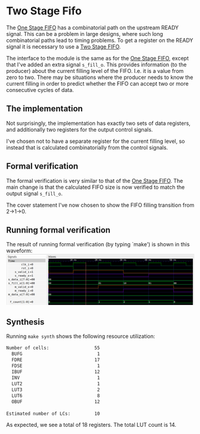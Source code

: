 # Two Stage Fifo
The [One Stage FIFO](../one_stage_fifo) has a combinatorial path on the
upstream READY signal. This can be a problem in large designs, where such long
combinatorial paths lead to timing problems. To get a register on the READY
signal it is necessary to use a [Two Stage FIFO](two_stage_fifo.vhd).

The interface to the module is the same as for the [One Stage
FIFO](../one_stage_fifo), except that I've added an extra signal `s_fill_o`.
This provides information (to the producer) about the current filling level of
the FIFO. I.e. it is a value from zero to two. There may be situations where
the producer needs to know the current filling in order to predict whether the
FIFO can accept two or more consecutive cycles of data.

## The implementation
Not surprisingly, the implementation has exactly two sets of data registers,
and additionally two registers for the output control signals.

I've chosen not to have a separate register for the current filling level, so
instead that is calculated combinatorially from the control signals.

## Formal verification
The formal verification is very similar to that of the [One Stage
FIFO](../one_stage_fifo).  The main change is that the calculated FIFO size is
now verified to match the output signal `s_fill_o`.

The cover statement I've now chosen to show the FIFO filling transition from
2->1->0.

## Running formal verification
The result of running formal verification (by typing `make') is shown in this waveform:
![Waveform](waveform.png)

## Synthesis
Running `make synth` shows the following resource utilization:
```
Number of cells:                 55
  BUFG                            1
  FDRE                           17
  FDSE                            1
  IBUF                           12
  INV                             1
  LUT2                            1
  LUT3                            2
  LUT6                            8
  OBUF                           12

Estimated number of LCs:         10
```

As expected, we see a total of 18 registers. The total LUT count is 14.

